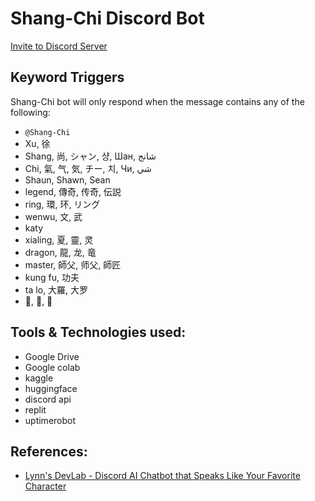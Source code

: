 # Shang-Chi Discord Bot

[Invite to Discord Server](https://discord.com/api/oauth2/authorize?client_id=909739753518288966&permissions=2048&scope=bot)

## Keyword Triggers

Shang-Chi bot will only respond when the message contains any of the following:

- `@Shang-Chi`
- Xu, 徐
- Shang, 尚, シャン, 샹, Шан, شانج
- Chi, 氣, 气, 気, チー, 치, Чи, شي
- Shaun, Shawn, Sean
- legend, 傳奇, 传奇, 伝説
- ring, 環, 环, リング
- wenwu, 文, 武
- katy
- xialing, 夏, 靈, 灵
- dragon, 龍, 龙, 竜
- master, 師父, 师父, 師匠
- kung fu, 功夫
- ta lo, 大羅, 大罗
- 🐉, 🐲, 💍

## Tools & Technologies used:

- Google Drive
- Google colab
- kaggle
- huggingface
- discord api
- replit
- uptimerobot

## References:

- [Lynn's DevLab - Discord AI Chatbot that Speaks Like Your Favorite Character](https://www.youtube.com/watch?v=Rk8eM1p_xgM)
